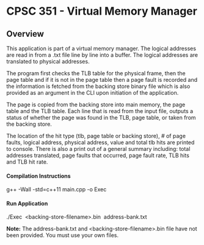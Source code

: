 # CPSC 351 - Virtual Memory Manager

## Overview
This application is part of a virtual memory manager. The logical addresses are read in from a .txt file line by line into a buffer. The logical addresses are translated to physical addresses.

The program first checks the TLB table for the physical frame, then the page table and if it is not in the page table then a page
fault is recorded and the information is fetched from the backing store binary file which is also provided as an argument in the CLI upon initiation of the application.

The page is copied from the backing store into main memory, the page table and the TLB table.
Each line that is read from the input file, outputs a status of whether the page was found in the TLB, page table, or taken from the backing store.

The location of the hit type (tlb, page table or backing store), # of page faults, logical address, physical address, value and total tlb hits are printed to console. There is also a print out of a general summary including: total addresses translated, page faults that occurred, page fault rate, TLB hits and TLB hit rate.

#### Compilation Instructions
g++ -Wall -std=c++11 main.cpp -o Exec

#### Run Application
./Exec&nbsp;&nbsp;\<backing-store\-filename\>\.bin&nbsp;&nbsp;address-bank\.txt

**Note:** The address-bank.txt and \<backing-store-filename\>.bin file have not been provided. You must use your own files.
